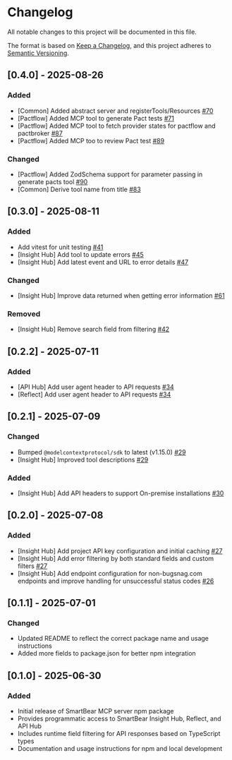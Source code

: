 # Changelog

All notable changes to this project will be documented in this file.

The format is based on [Keep a Changelog](https://keepachangelog.com/en/1.1.0/),
and this project adheres to [Semantic Versioning](https://semver.org/spec/v2.0.0.html).

## [0.4.0] - 2025-08-26

### Added

- [Common] Added abstract server and registerTools/Resources [#70](https://github.com/SmartBear/smartbear-mcp/pull/70)
- [Pactflow] Added MCP tool to generate Pact tests [#71](https://github.com/SmartBear/smartbear-mcp/pull/71)
- [Pactflow] Added MCP tool to fetch provider states for pactflow and pactbroker [#87](https://github.com/SmartBear/smartbear-mcp/pull/87)
- [Pactflow] Added MCP too to review Pact test [#89](https://github.com/SmartBear/smartbear-mcp/pull/89)

### Changed

- [Pactflow] Added ZodSchema support for parameter passing in generate pacts tool [#90](https://github.com/SmartBear/smartbear-mcp/pull/90)
- [Common] Derive tool name from title [#83](https://github.com/SmartBear/smartbear-mcp/pull/83)

## [0.3.0] - 2025-08-11

### Added

- Add vitest for unit testing [#41](https://github.com/SmartBear/smartbear-mcp/pull/41)
- [Insight Hub] Add tool to update errors [#45](https://github.com/SmartBear/smartbear-mcp/pull/45)
- [Insight Hub] Add latest event and URL to error details [#47](https://github.com/SmartBear/smartbear-mcp/pull/47)

### Changed

- [Insight Hub] Improve data returned when getting error information [#61](https://github.com/SmartBear/smartbear-mcp/pull/61)

### Removed

- [Insight Hub] Remove search field from filtering [#42](https://github.com/SmartBear/smartbear-mcp/pull/42)

## [0.2.2] - 2025-07-11

### Added

- [API Hub] Add user agent header to API requests [#34](https://github.com/SmartBear/smartbear-mcp/pull/34)
- [Reflect] Add user agent header to API requests [#34](https://github.com/SmartBear/smartbear-mcp/pull/34)

## [0.2.1] - 2025-07-09

### Changed

- Bumped `@modelcontextprotocol/sdk` to latest (v1.15.0) [#29](https://github.com/SmartBear/smartbear-mcp/pull/29)
- [Insight Hub] Improved tool descriptions [#29](https://github.com/SmartBear/smartbear-mcp/pull/29)

### Added

- [Insight Hub] Add API headers to support On-premise installations [#30](https://github.com/SmartBear/smartbear-mcp/pull/30)

## [0.2.0] - 2025-07-08

### Added

- [Insight Hub] Add project API key configuration and initial caching [#27](https://github.com/SmartBear/smartbear-mcp/pull/27)
- [Insight Hub] Add error filtering by both standard fields and custom filters [#27](https://github.com/SmartBear/smartbear-mcp/pull/27)
- [Insight Hub] Add endpoint configuration for non-bugsnag.com endpoints and improve handling for unsuccessful status codes [#26](https://github.com/SmartBear/smartbear-mcp/pull/26)

## [0.1.1] - 2025-07-01

### Changed

- Updated README to reflect the correct package name and usage instructions
- Added more fields to package.json for better npm integration

## [0.1.0] - 2025-06-30

### Added

- Initial release of SmartBear MCP server npm package
- Provides programmatic access to SmartBear Insight Hub, Reflect, and API Hub
- Includes runtime field filtering for API responses based on TypeScript types
- Documentation and usage instructions for npm and local development
